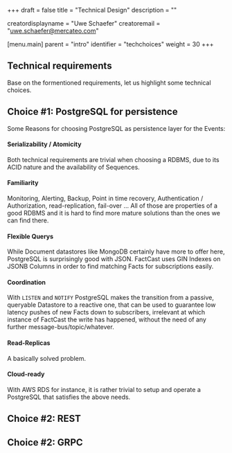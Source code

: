 +++
draft = false
title = "Technical Design"
description = ""

creatordisplayname = "Uwe Schaefer"
creatoremail = "uwe.schaefer@mercateo.com"

[menu.main]
parent = "intro"
identifier = "techchoices"
weight = 30
+++

## Technical requirements

Base on the formentioned requirements, let us highlight some technical choices.

## Choice #1: PostgreSQL for persistence

Some Reasons for choosing PostgreSQL as persistence layer for the Events:

#### Serializability / Atomicity

Both technical requirements are trivial when choosing a RDBMS, due to its ACID nature and the availability of Sequences.

#### Familiarity

Monitoring, Alerting, Backup, Point in time recovery, Authentication / Authorization, read-replication, fail-over ... All of those are properties of a good RDBMS and it is hard to find more mature solutions than the ones we can find there.

#### Flexible Querys

While Document datastores like MongoDB certainly have more to offer here, PostgreSQL is surprisingly good with JSON. FactCast uses GIN Indexes on JSONB Columns in order to find matching Facts for subscriptions easily.

#### Coordination

With ```LISTEN``` and ```NOTIFY``` PostgreSQL makes the transition from a passive, queryable Datastore to a reactive one, that can be used to guarantee low latency pushes of new Facts down to subscribers, irrelevant at which instance of FactCast the write has happened, without the need of any further message-bus/topic/whatever.

#### Read-Replicas

A basically solved problem.

#### Cloud-ready

With AWS RDS for instance, it is rather trivial to setup and operate a PostgreSQL that satisfies the above needs.

## Choice #2: REST

## Choice #2: GRPC



